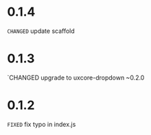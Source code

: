 # 0.1.4

`CHANGED` update scaffold

# 0.1.3

`CHANGED upgrade to uxcore-dropdown ~0.2.0

# 0.1.2

`FIXED` fix typo in index.js
